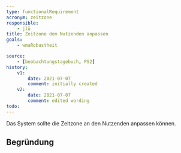 ```yaml
---
type: functionalRequirement
acronym: zeitzone
responsible: 
    - jlü
title: Zeitzone dem Nutzenden anpassen
goals: 
    - wmaRobustheit

source:
    - [beobachtungstagebuch, PS2]
history:
    v1:
        date: 2021-07-07
        comment: initially created
    v2:
        date: 2021-07-07
        comment: edited wording
todo: 
---
```


Das System sollte die Zeitzone an den Nutzenden anpassen können.

## Begründung


